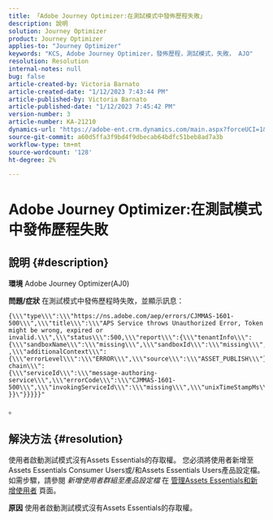 ```yaml
---
title: 「Adobe Journey Optimizer:在測試模式中發佈歷程失敗」
description: 說明
solution: Journey Optimizer
product: Journey Optimizer
applies-to: "Journey Optimizer"
keywords: "KCS, Adobe Journey Optimizer，發佈歷程，測試模式，失敗， AJO"
resolution: Resolution
internal-notes: null
bug: false
article-created-by: Victoria Barnato
article-created-date: "1/12/2023 7:43:44 PM"
article-published-by: Victoria Barnato
article-published-date: "1/12/2023 7:45:42 PM"
version-number: 3
article-number: KA-21210
dynamics-url: "https://adobe-ent.crm.dynamics.com/main.aspx?forceUCI=1&pagetype=entityrecord&etn=knowledgearticle&id=7892a466-b192-ed11-aad1-6045bd006d92"
source-git-commit: a60d5ffa3f9bd4f9dbecab64bdfc51beb8ad7a3b
workflow-type: tm+mt
source-wordcount: '128'
ht-degree: 2%

---
```


# Adobe Journey Optimizer:在測試模式中發佈歷程失敗

## 說明 {#description}

<b>環境</b>
Adobe Journey Optimizer(AJ0)


<b>問題/症狀</b>
在測試模式中發佈歷程時失敗，並顯示訊息：


```
{\\\"type\\\":\\\"https://ns.adobe.com/aep/errors/CJMMAS-1601-500\\\",\\\"title\\\":\\\"APS Service throws Unauthorized Error, Token might be wrong, expired or invalid.\\\",\\\"status\\\":500,\\\"report\\\":{\\\"tenantInfo\\\":
{\\\"sandboxName\\\":\\\"missing\\\",\\\"sandboxId\\\":\\\"missing\\\",\\\"imsOrgId\\\":\\\"missing\\\"}
,\\\"additionalContext\\\":{\\\"errorLevel\\\":\\\"ERROR\\\",\\\"source\\\":\\\"ASSET_PUBLISH\\\"}},\\\"error-chain\\\":
{\\\"serviceId\\\":\\\"message-authoring-service\\\",\\\"errorCode\\\":\\\"CJMMAS-1601-500\\\",\\\"invokingServiceId\\\":\\\"missing\\\",\\\"unixTimeStampMs\\\":«REDACTED»}
}}\"}}}}}"
```

。

## 解決方法 {#resolution}


使用者啟動測試模式沒有Assets Essentials的存取權。 您必須將使用者新增至Assets Essentials Consumer Users或/和Assets Essentials Users產品設定檔。 如需步驟，請參閱 *新增使用者群組至產品設定檔* 在 [管理Assets Essentials和新增使用者](https://experienceleague.adobe.com/docs/experience-manager-assets-essentials/help/get-started-admins/deploy-administer.html?lang=en#add-users-to-product-profiles) 頁面。

<b>原因</b>
使用者啟動測試模式沒有Assets Essentials的存取權。
